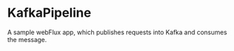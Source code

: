 # KafkaPipeline
A sample webFlux app, which publishes requests into Kafka and consumes the message.
